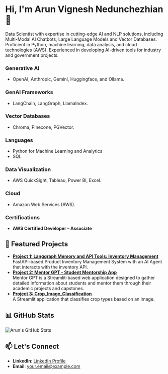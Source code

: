 # Hi, I'm Arun Vignesh Nedunchezhian 👋

Data Scientist with expertise in cutting-edge AI and NLP solutions, including Multi-Modal AI Chatbots, Large Language Models and Vector Databases. Proficient in Python, machine learning, data analysis, and cloud technologies (AWS). Experienced in developing AI-driven tools for industry and government projects.

### Generative AI
- OpenAI, Anthropic, Gemini, Huggingface, and Ollama.

### GenAI Frameworks
- LangChain, LangGraph, LlamaIndex.

### Vector Databases
- Chroma, Pinecone, PGVector.

### Languages
- Python for Machine Learning and Analytics
- SQL

### Data Visualization
- AWS QuickSight, Tableau, Power BI, Excel.

### Cloud
- Amazon Web Services (AWS).

### Certifications
- **AWS Certified Developer – Associate**
  
## 🌟 Featured Projects
- **[Project 1: Langgraph Memory and API Tools: Inventory Management](https://github.com/arun-bravo-6-going-dark/Langgraph-Memory-and-API-Tools)**  
   FastAPI-based Product Inventory Management System with an AI Agent that interacts with the inventory API.
- **[Project 2: Mentor GPT - Student Mentorship App](https://github.com/arun-bravo-6-going-dark/Mentor-GPT)**  
   Mentor GPT is a Streamlit-based web application designed to gather detailed information about students and mentor them through their academic projects and capstones.  
- **[Project 3: Crop_Image_Classification](https://github.com/arun-bravo-6-going-dark/Crop_Image_Classification)**  
   A Streamlit application that classifies crop types based on an image.

## 📊 GitHub Stats
![Arun's GitHub Stats](https://github-readme-stats.vercel.app/api?username=arun-bravo-6-going-dark&show_icons=true)

## 📫 Let's Connect
- **LinkedIn**: [LinkedIn Profile](https://linkedin.com/in/yourprofile)
- **Email**: your.email@example.com
